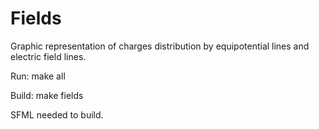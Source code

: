 # Fields
Graphic representation of charges distribution by equipotential lines and electric field lines.

Run:
  make all


Build:
  make fields

SFML needed to build.


